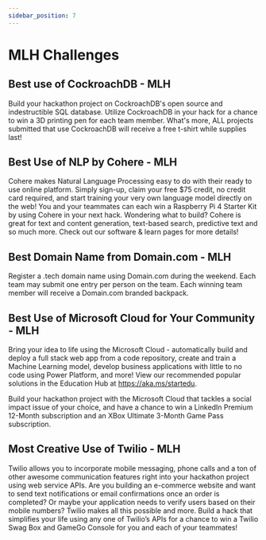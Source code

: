 ```yaml
---
sidebar_position: 7
---
```


# MLH Challenges


## Best use of CockroachDB - MLH
Build your hackathon project on CockroachDB's open source and indestructible SQL database. Utilize CockroachDB in your hack for a chance to win a 3D printing pen for each team member. What's more, ALL projects submitted that use CockroachDB will receive a free t-shirt while supplies last!

## Best Use of NLP by Cohere - MLH
Cohere makes Natural Language Processing easy to do with their ready to use online platform. Simply sign-up, claim your free $75 credit, no credit card required, and start training your very own language model directly on the web! You and your teammates can each win a Raspberry Pi 4 Starter Kit by using Cohere in your next hack. Wondering what to build? Cohere is great for text and content generation, text-based search, predictive text and so much more. Check out our software & learn pages for more details!

## Best Domain Name from Domain.com - MLH
Register a .tech domain name using Domain.com during the weekend. Each team may submit one entry per person on the team. Each winning team member will receive a Domain.com branded backpack.

## Best Use of Microsoft Cloud for Your Community - MLH
Bring your idea to life using the Microsoft Cloud - automatically build and deploy a full stack web app from a code repository, create and train a Machine Learning model, develop business applications with little to no code using Power Platform, and more! View our recommended popular solutions in the Education Hub at https://aka.ms/startedu.

Build your hackathon project with the Microsoft Cloud that tackles a social impact issue of your choice, and have a chance to win a LinkedIn Premium 12-Month subscription and an XBox Ultimate 3-Month Game Pass subscription.

## Most Creative Use of Twilio - MLH
Twilio allows you to incorporate mobile messaging, phone calls and a ton of other awesome communication features right into your hackathon project using web service APIs. Are you building an e-commerce website and want to send text notifications or email confirmations once an order is completed? Or maybe your application needs to verify users based on their mobile numbers? Twilio makes all this possible and more. Build a hack that simplifies your life using any one of Twilio’s APIs for a chance to win a Twilio Swag Box and GameGo Console for you and each of your teammates!
